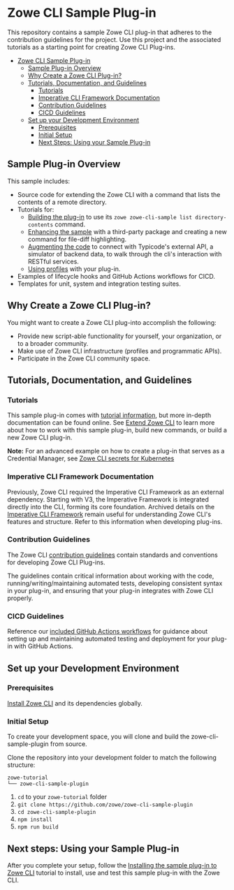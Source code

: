 # Zowe CLI Sample Plug-in

This repository contains a sample Zowe CLI plug-in that adheres to the contribution guidelines for the project. Use this project and the associated tutorials as a starting point for creating Zowe CLI Plug-ins.

- [Zowe CLI Sample Plug-in](#zowe-cli-sample-plug-in)
  - [Sample Plug-in Overview](#sample-plug-in-overview)
  - [Why Create a Zowe CLI Plug-in?](#why-create-a-zowe-cli-plug-in)
  - [Tutorials, Documentation, and Guidelines](#tutorials-documentation-and-guidelines)
    - [Tutorials](#tutorials)
    - [Imperative CLI Framework Documentation](#imperative-cli-framework-documentation)
    - [Contribution Guidelines](#contribution-guidelines)
    - [CICD Guidelines](#cicd-guidelines)
  - [Set up your Development Environment](#set-up-your-development-environment)
    - [Prerequisites](#prerequisites)
    - [Initial Setup](#initial-setup)
    - [Next Steps: Using your Sample Plug-in](#next-steps-using-your-sample-plug-in)

## Sample Plug-in Overview

This sample includes:
- Source code for extending the Zowe CLI with a command that lists the contents of a remote directory.
- Tutorials for:
  - [Building the plug-in](docs/tutorials/list-directory-contents/ListDirectoryContentsPlugin.md) to use its `zowe zowe-cli-sample list directory-contents` command.
  - [Enhancing the sample](docs/tutorials/files-util/FilesUtilPlugin.md) with a third-party package and creating a new command for file-diff highlighting.
  - [Augmenting the code](docs/tutorials/list-typicode-todo/ListTypicodeTodoPlugin.md) to connect with Typicode's external API, a simulator of backend data, to walk through the cli's interaction with RESTful services.
  - [Using profiles](docs/tutorials/profile-example/ProfilePlugin.md) with your plug-in.
- Examples of lifecycle hooks and GitHub Actions workflows for CICD.
- Templates for unit, system and integration testing suites.

## Why Create a Zowe CLI Plug-in?

You might want to create a Zowe CLI plug-into accomplish the following:

* Provide new script-able functionality for yourself, your organization, or to a broader community.
* Make use of Zowe CLI infrastructure (profiles and programmatic APIs).
* Participate in the Zowe CLI community space.


## Tutorials, Documentation, and Guidelines


### Tutorials

This sample plug-in comes with [tutorial information](docs/tutorials), but more in-depth documentation can be found online. See [Extend Zowe CLI](https://docs.zowe.org/stable/extend/extend-zowe-overview/#extend-zowe-cli) to learn more about how to work with this sample plug-in, build new commands, or build a new Zowe CLI plug-in.


**Note:** For an advanced example on how to create a plug-in that serves as a Credential Manager, see [Zowe CLI secrets for Kubernetes](https://github.com/zowe/zowe-cli-secrets-for-kubernetes/)

### Imperative CLI Framework Documentation

Previously, Zowe CLI required the Imperative CLI Framework as an external dependency. Starting with V3, the Imperative Framework is integrated directly into the CLI, forming its core foundation. Archived details on the [Imperative CLI Framework](https://github.com/zowe/imperative/wiki) remain useful for understanding Zowe CLI's features and structure. Refer to this information when developing plug-ins.

### Contribution Guidelines

The Zowe CLI [contribution guidelines](CONTRIBUTING.md) contain standards and conventions for developing Zowe CLI Plug-ins.

The guidelines contain critical information about working with the code, running/writing/maintaining automated tests, developing consistent syntax in your plug-in, and ensuring that your plug-in integrates with Zowe CLI properly.

### CICD Guidelines

Reference our [included GitHub Actions workflows](.github/workflows/) for guidance about setting up and maintaining automated testing and deployment for your plug-in with GitHub Actions.

## Set up your Development Environment

### Prerequisites

[Install Zowe CLI](https://docs.zowe.org/stable/user-guide/cli-installcli) and its dependencies globally.

### Initial Setup

To create your development space, you will clone and build the zowe-cli-sample-plugin from source.

Clone the repository into your development folder to match the following structure:
```
zowe-tutorial
└── zowe-cli-sample-plugin
```

1. `cd` to your `zowe-tutorial` folder
2. `git clone https://github.com/zowe/zowe-cli-sample-plugin`
3. `cd zowe-cli-sample-plugin`
4. `npm install`
5. `npm run build`

## Next steps: Using your Sample Plug-in

After you complete your setup, follow the [Installing the sample plug-in to Zowe CLI](docs/tutorials/list-directory-contents/ListDirectoryContentsPlugin.md) tutorial to install, use and test this sample plug-in with the Zowe CLI.
